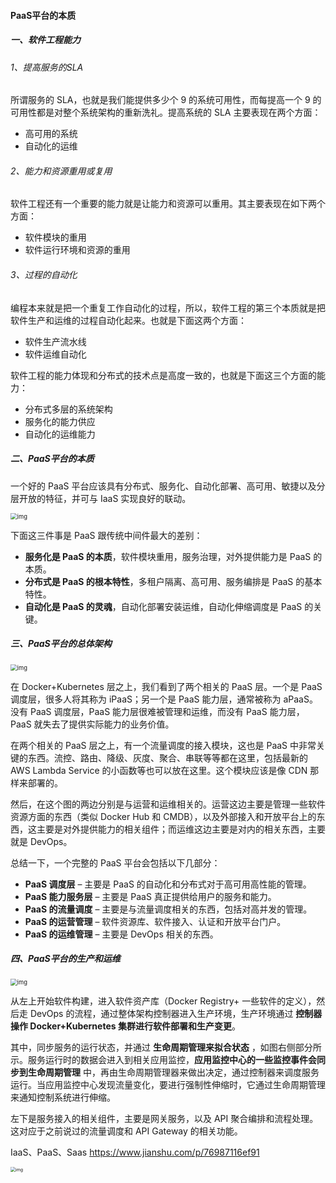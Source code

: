 #### PaaS平台的本质

##### 一、软件工程能力

###### 1、提高服务的SLA

所谓服务的 SLA，也就是我们能提供多少个 9 的系统可用性，而每提高一个 9 的可用性都是对整个系统架构的重新洗礼。提高系统的 SLA 主要表现在两个方面：

- 高可用的系统
- 自动化的运维

###### 2、能力和资源重用或复用

软件工程还有一个重要的能力就是让能力和资源可以重用。其主要表现在如下两个方面：

- 软件模块的重用
- 软件运行环境和资源的重用

###### 3、过程的自动化

编程本来就是把一个重复工作自动化的过程，所以，软件工程的第三个本质就是把软件生产和运维的过程自动化起来。也就是下面这两个方面：

- 软件生产流水线
- 软件运维自动化

软件工程的能力体现和分布式的技术点是高度一致的，也就是下面这三个方面的能力：

- 分布式多层的系统架构
- 服务化的能力供应
- 自动化的运维能力

##### 二、PaaS平台的本质

一个好的 PaaS 平台应该具有分布式、服务化、自动化部署、高可用、敏捷以及分层开放的特征，并可与 IaaS 实现良好的联动。

<img src="https://liuyang-picbed.oss-cn-shanghai.aliyuncs.com/img/966f319745518156545e34d85eee010b.png" alt="img" style="zoom:67%;" />

下面这三件事是 PaaS 跟传统中间件最大的差别：

- **服务化是 PaaS 的本质**，软件模块重用，服务治理，对外提供能力是 PaaS 的本质。
- **分布式是 PaaS 的根本特性**，多租户隔离、高可用、服务编排是 PaaS 的基本特性。
- **自动化是 PaaS 的灵魂**，自动化部署安装运维，自动化伸缩调度是 PaaS 的关键。

##### 三、PaaS平台的总体架构

<img src="https://liuyang-picbed.oss-cn-shanghai.aliyuncs.com/img/f65ccf66daf8d01d59fa8948c8136c68.png" alt="img" style="zoom:67%;" />

在 Docker+Kubernetes 层之上，我们看到了两个相关的 PaaS 层。一个是 PaaS 调度层，很多人将其称为 iPaaS；另一个是 PaaS 能力层，通常被称为 aPaaS。没有 PaaS 调度层，PaaS 能力层很难被管理和运维，而没有 PaaS 能力层，PaaS 就失去了提供实际能力的业务价值。

在两个相关的 PaaS 层之上，有一个流量调度的接入模块，这也是 PaaS 中非常关键的东西。流控、路由、降级、灰度、聚合、串联等等都在这里，包括最新的 AWS Lambda Service 的小函数等也可以放在这里。这个模块应该是像 CDN 那样来部署的。

然后，在这个图的两边分别是与运营和运维相关的。运营这边主要是管理一些软件资源方面的东西（类似 Docker Hub 和 CMDB），以及外部接入和开放平台上的东西，这主要是对外提供能力的相关组件；而运维这边主要是对内的相关东西，主要就是 DevOps。

总结一下，一个完整的 PaaS 平台会包括以下几部分：

- **PaaS 调度层** – 主要是 PaaS 的自动化和分布式对于高可用高性能的管理。
- **PaaS 能力服务层** – 主要是 PaaS 真正提供给用户的服务和能力。
- **PaaS 的流量调度** – 主要是与流量调度相关的东西，包括对高并发的管理。
- **PaaS 的运营管理** – 软件资源库、软件接入、认证和开放平台门户。
- **PaaS 的运维管理** – 主要是 DevOps 相关的东西。

##### 四、PaaS平台的生产和运维

<img src="https://liuyang-picbed.oss-cn-shanghai.aliyuncs.com/img/61b89202b59959df224ae8ff29bdf0dd.png" alt="img" style="zoom:67%;" />

从左上开始软件构建，进入软件资产库（Docker Registry+ 一些软件的定义），然后走 DevOps 的流程，通过整体架构控制器进入生产环境，生产环境通过 **控制器操作 Docker+Kubernetes 集群进行软件部署和生产变更**。

其中，同步服务的运行状态，并通过 **生命周期管理来拟合状态** ，如图右侧部分所示。服务运行时的数据会进入到相关应用监控，**应用监控中心的一些监控事件会同步到生命周期管理**  中，再由生命周期管理器来做出决定，通过控制器来调度服务运行。当应用监控中心发现流量变化，要进行强制性伸缩时，它通过生命周期管理来通知控制系统进行伸缩。

左下是服务接入的相关组件，主要是网关服务，以及 API 聚合编排和流程处理。这对应于之前说过的流量调度和 API Gateway 的相关功能。



IaaS、PaaS、Saas  https://www.jianshu.com/p/76987116ef91

<img src="https://liuyang-picbed.oss-cn-shanghai.aliyuncs.com/img/11464107-ba4bd72316850c0a.jpg" alt="img" style="zoom:50%;" />